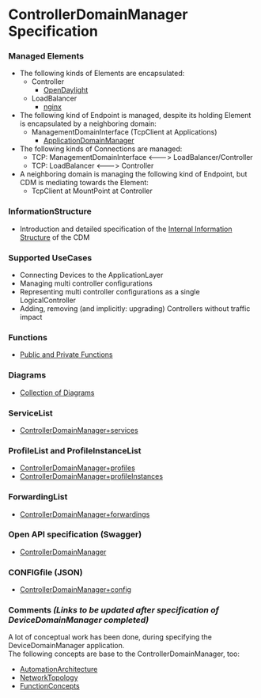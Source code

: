 # ControllerDomainManager Specification  

### Managed Elements  
- The following kinds of Elements are encapsulated:  
  - Controller  
    - [OpenDaylight](./Elements/OpenDaylight/OpenDaylight.md)  
  - LoadBalancer  
    - [nginx](./Elements/nginx/nginx.md)  
- The following kind of Endpoint is managed, despite its holding Element is encapsulated by a neighboring domain:  
  - ManagementDomainInterface (TcpClient at Applications)  
    - [ApplicationDomainManager](./Elements/ADM/adm.md)  
- The following kinds of Connections are managed:  
  - TCP: ManagementDomainInterface <---> LoadBalancer/Controller  
  - TCP: LoadBalancer <---> Controller  
- A neighboring domain is managing the following kind of Endpoint, but CDM is mediating towards the Element:  
  - TcpClient at MountPoint at Controller  

### InformationStructure  
- Introduction and detailed specification of the [Internal Information Structure](./InformationStructure/InformationStructure.md) of the CDM  

### Supported UseCases  
- Connecting Devices to the ApplicationLayer  
- Managing multi controller configurations
- Representing multi controller configurations as a single LogicalController  
- Adding, removing (and implicitly: upgrading) Controllers without traffic impact  

### Functions  
- [Public and Private Functions](./Functions/Functions.md)  

### Diagrams  
- [Collection of Diagrams](./diagrams)  

### ServiceList  
- [ControllerDomainManager+services](./ControllerDomainManager+services.yaml)  

### ProfileList and ProfileInstanceList  
- [ControllerDomainManager+profiles](./ControllerDomainManager+profiles.yaml)  
- [ControllerDomainManager+profileInstances](./ControllerDomainManager+profileInstances.yaml)  

### ForwardingList  
- [ControllerDomainManager+forwardings](./ControllerDomainManager+forwardings.yaml)  

### Open API specification (Swagger)  
- [ControllerDomainManager](./ControllerDomainManager.yaml)  

### CONFIGfile (JSON)  
- [ControllerDomainManager+config](./ControllerDomainManager+config.json)  

### Comments _(Links to be updated after specification of DeviceDomainManager completed)_  
A lot of conceptual work has been done, during specifying the DeviceDomainManager application.  
The following concepts are base to the ControllerDomainManager, too:  
- [AutomationArchitecture](https://github.com/openBackhaul/MediatorManager/blob/v1.0.0_spec/spec/concepts/03_AutomationArchitecture.md)  
- [NetworkTopology](https://github.com/openBackhaul/MediatorManager/blob/v1.0.0_spec/spec/concepts/05_NetworkTopology.md)  
- [FunctionConcepts](https://github.com/openBackhaul/MediatorManager/blob/v1.0.0_spec/spec/concepts/07_FunctionConcepts.md)  
